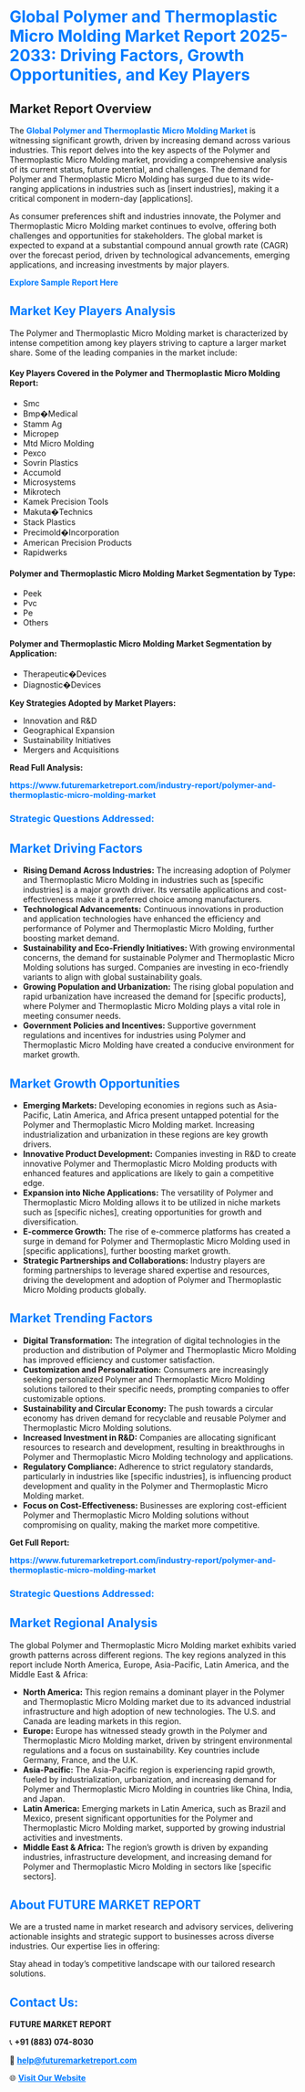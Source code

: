 <h1 style="color: #007BFF;">Global Polymer and Thermoplastic Micro Molding Market Report 2025-2033: Driving Factors, Growth Opportunities, and Key Players</h1>

<section id="overview">
<h2>Market Report Overview</h2>
<p>The <a href="https://www.futuremarketreport.com/industry-report/polymer-and-thermoplastic-micro-molding-market" style="color: #007BFF; text-decoration: none;"><strong>Global Polymer and Thermoplastic Micro Molding Market</strong></a> is witnessing significant growth, driven by increasing demand across various industries. This report delves into the key aspects of the Polymer and Thermoplastic Micro Molding market, providing a comprehensive analysis of its current status, future potential, and challenges. The demand for Polymer and Thermoplastic Micro Molding has surged due to its wide-ranging applications in industries such as [insert industries], making it a critical component in modern-day [applications].</p>
<p>As consumer preferences shift and industries innovate, the Polymer and Thermoplastic Micro Molding market continues to evolve, offering both challenges and opportunities for stakeholders. The global market is expected to expand at a substantial compound annual growth rate (CAGR) over the forecast period, driven by technological advancements, emerging applications, and increasing investments by major players.</p>
</section>

<section id="overview">
<p><a href="https://www.futuremarketreport.com/request-sample/reportId=31630" style="color: #007BFF; text-decoration: none;"><strong>Explore Sample Report Here</strong></a></p>
</section>

<section id="key-players">
<h2 style="color: #007BFF;">Market Key Players Analysis</h2>
<p>The Polymer and Thermoplastic Micro Molding market is characterized by intense competition among key players striving to capture a larger market share. Some of the leading companies in the market include:</p>
<h4>Key Players Covered in the Polymer and Thermoplastic Micro Molding Report:</h4>
<ul><li>Smc</li><li>Bmp�Medical</li><li>Stamm Ag</li><li>Micropep</li><li>Mtd Micro Molding</li><li>Pexco</li><li>Sovrin Plastics</li><li>Accumold</li><li>Microsystems</li><li>Mikrotech</li><li>Kamek Precision Tools</li><li>Makuta�Technics</li><li>Stack Plastics</li><li>Precimold�Incorporation</li><li>American Precision Products</li><li>Rapidwerks</li></ul>
<h4>Polymer and Thermoplastic Micro Molding Market Segmentation by Type:</h4>
<ul><li>Peek</li><li>Pvc</li><li>Pe</li><li>Others</li></ul>

<h4>Polymer and Thermoplastic Micro Molding Market Segmentation by Application:</h4>
<ul><li>Therapeutic�Devices</li><li>Diagnostic�Devices</li></ul>
<p><strong>Key Strategies Adopted by Market Players:</strong></p>
<ul>
<li>Innovation and R&D</li>
<li>Geographical Expansion</li>
<li>Sustainability Initiatives</li>
<li>Mergers and Acquisitions</li>
</ul>
</section>

<section>
<p><strong>Read Full Analysis: </strong></p><a href="https://www.futuremarketreport.com/industry-report/polymer-and-thermoplastic-micro-molding-market" style="color: #007BFF; text-decoration: none;"><strong>https://www.futuremarketreport.com/industry-report/polymer-and-thermoplastic-micro-molding-market</strong></a>
<h3 style="color: #007BFF;">Strategic Questions Addressed:</h3>
</section>

<section id="driving-factors">
<h2 style="color: #007BFF;">Market Driving Factors</h2>
<ul>
<li><strong>Rising Demand Across Industries:</strong> The increasing adoption of Polymer and Thermoplastic Micro Molding in industries such as [specific industries] is a major growth driver. Its versatile applications and cost-effectiveness make it a preferred choice among manufacturers.</li>
<li><strong>Technological Advancements:</strong> Continuous innovations in production and application technologies have enhanced the efficiency and performance of Polymer and Thermoplastic Micro Molding, further boosting market demand.</li>
<li><strong>Sustainability and Eco-Friendly Initiatives:</strong> With growing environmental concerns, the demand for sustainable Polymer and Thermoplastic Micro Molding solutions has surged. Companies are investing in eco-friendly variants to align with global sustainability goals.</li>
<li><strong>Growing Population and Urbanization:</strong> The rising global population and rapid urbanization have increased the demand for [specific products], where Polymer and Thermoplastic Micro Molding plays a vital role in meeting consumer needs.</li>
<li><strong>Government Policies and Incentives:</strong> Supportive government regulations and incentives for industries using Polymer and Thermoplastic Micro Molding have created a conducive environment for market growth.</li>
</ul>
</section>

<section id="growth-opportunities">
<h2 style="color: #007BFF;">Market Growth Opportunities</h2>
<ul>
<li><strong>Emerging Markets:</strong> Developing economies in regions such as Asia-Pacific, Latin America, and Africa present untapped potential for the Polymer and Thermoplastic Micro Molding market. Increasing industrialization and urbanization in these regions are key growth drivers.</li>
<li><strong>Innovative Product Development:</strong> Companies investing in R&D to create innovative Polymer and Thermoplastic Micro Molding products with enhanced features and applications are likely to gain a competitive edge.</li>
<li><strong>Expansion into Niche Applications:</strong> The versatility of Polymer and Thermoplastic Micro Molding allows it to be utilized in niche markets such as [specific niches], creating opportunities for growth and diversification.</li>
<li><strong>E-commerce Growth:</strong> The rise of e-commerce platforms has created a surge in demand for Polymer and Thermoplastic Micro Molding used in [specific applications], further boosting market growth.</li>
<li><strong>Strategic Partnerships and Collaborations:</strong> Industry players are forming partnerships to leverage shared expertise and resources, driving the development and adoption of Polymer and Thermoplastic Micro Molding products globally.</li>
</ul>
</section>

<section id="trending-factors">
<h2 style="color: #007BFF;">Market Trending Factors</h2>
<ul>
<li><strong>Digital Transformation:</strong> The integration of digital technologies in the production and distribution of Polymer and Thermoplastic Micro Molding has improved efficiency and customer satisfaction.</li>
<li><strong>Customization and Personalization:</strong> Consumers are increasingly seeking personalized Polymer and Thermoplastic Micro Molding solutions tailored to their specific needs, prompting companies to offer customizable options.</li>
<li><strong>Sustainability and Circular Economy:</strong> The push towards a circular economy has driven demand for recyclable and reusable Polymer and Thermoplastic Micro Molding solutions.</li>
<li><strong>Increased Investment in R&D:</strong> Companies are allocating significant resources to research and development, resulting in breakthroughs in Polymer and Thermoplastic Micro Molding technology and applications.</li>
<li><strong>Regulatory Compliance:</strong> Adherence to strict regulatory standards, particularly in industries like [specific industries], is influencing product development and quality in the Polymer and Thermoplastic Micro Molding market.</li>
<li><strong>Focus on Cost-Effectiveness:</strong> Businesses are exploring cost-efficient Polymer and Thermoplastic Micro Molding solutions without compromising on quality, making the market more competitive.</li>
</ul>
</section>

<section>
<p><strong>Get Full Report: </strong></p><a href="https://www.futuremarketreport.com/industry-report/polymer-and-thermoplastic-micro-molding-market" style="color: #007BFF; text-decoration: none;"><strong>https://www.futuremarketreport.com/industry-report/polymer-and-thermoplastic-micro-molding-market</strong></a>
<h3 style="color: #007BFF;">Strategic Questions Addressed:</h3>
</section>


<section id="regional-analysis">
<h2 style="color: #007BFF;">Market Regional Analysis</h2>
<p>The global Polymer and Thermoplastic Micro Molding market exhibits varied growth patterns across different regions. The key regions analyzed in this report include North America, Europe, Asia-Pacific, Latin America, and the Middle East & Africa:</p>
<ul>
<li><strong>North America:</strong> This region remains a dominant player in the Polymer and Thermoplastic Micro Molding market due to its advanced industrial infrastructure and high adoption of new technologies. The U.S. and Canada are leading markets in this region.</li>
<li><strong>Europe:</strong> Europe has witnessed steady growth in the Polymer and Thermoplastic Micro Molding market, driven by stringent environmental regulations and a focus on sustainability. Key countries include Germany, France, and the U.K.</li>
<li><strong>Asia-Pacific:</strong> The Asia-Pacific region is experiencing rapid growth, fueled by industrialization, urbanization, and increasing demand for Polymer and Thermoplastic Micro Molding in countries like China, India, and Japan.</li>
<li><strong>Latin America:</strong> Emerging markets in Latin America, such as Brazil and Mexico, present significant opportunities for the Polymer and Thermoplastic Micro Molding market, supported by growing industrial activities and investments.</li>
<li><strong>Middle East & Africa:</strong> The region’s growth is driven by expanding industries, infrastructure development, and increasing demand for Polymer and Thermoplastic Micro Molding in sectors like [specific sectors].</li>
</ul>
</section>

<footer>
<h2 style="color: #007BFF;">About FUTURE MARKET REPORT</h2>
<p>We are a trusted name in market research and advisory services, delivering actionable insights and strategic support to businesses across diverse industries. Our expertise lies in offering:</p>

<p>Stay ahead in today’s competitive landscape with our tailored research solutions.</p>

<h2 style="color: #007BFF;">Contact Us:</h2>
<p><strong>FUTURE MARKET REPORT</strong></p>
<p>📞 <strong>+91 (883) 074-8030</strong></p>
<p>📧 <strong><a href="mailto:help@futuremarketreport.com" style="color: #007BFF;">help@futuremarketreport.com</a></strong></p>
<p>🌐 <strong><a href="https://www.futuremarketreport.com/" style="color: #007BFF;">Visit Our Website</a></strong></p>
</footer>